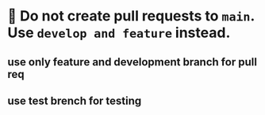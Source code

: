 # 🚨 Do not create pull requests to `main`. Use `develop and feature` instead.
## use only feature and development branch for pull req
## use test brench for testing 
